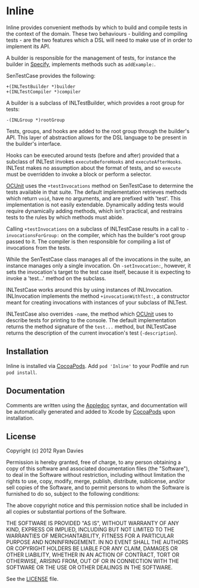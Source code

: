 Inline
======

Inline provides convenient methods by which to build and compile tests in the context of the domain. These two behaviours - building and compiling tests - are the two features which a DSL will need to make use of in order to implement its API.

A builder is responsible for the management of tests, for instance the builder in [Specify](http://github.com/rdavies/Specify), implements methods such as `addExample:`.

SenTestCase provides the following:

    +(INLTestBuilder *)builder
    +(INLTestCompiler *)compiler
    
A builder is a subclass of INLTestBuilder, which provides a root group for tests:

    -(INLGroup *)rootGroup
    
Tests, groups, and hooks are added to the root group through the builder's API. This layer of abstraction allows for the DSL language to be present in the builder's interface.

Hooks can be executed around tests (before and after) provided that a subclass of INLTest invokes `executeBeforeHooks` and `executeAfterHooks`. INLTest makes no assumption about the format of tests, and so `execute` must be overridden to invoke a block or perform a selector.

[OCUnit](http://www.sente.ch/software/ocunit/) uses the `+testInvocations` method on SenTestCase to determine the tests available in that suite. The default implementation retrieves methods which return `void`, have no arguments, and are prefixed with 'test'. This implementation is not easily extendable. Dynamically adding tests would require dynamically adding methods, which isn't practical, and restrains tests to the rules by which methods must abide.

Calling `+testInvocations` on a subclass of INLTestCase results in a call to `-invocationsForGroup:` on the compiler, which has the builder's root group passed to it. The compiler is then responsible for compiling a list of invocations from the tests.

While the SenTestCase class manages all of the invocations in the suite, an instance manages only a single invocation. On `-setInvocation:`, however, it sets the invocation's target to the test case itself, because it is expecting to invoke a 'test...' method on the subclass.

INLTestCase works around this by using instances of INLInvocation. INLInvocation implements the method `+invocationWithTest:`, a constructor meant for creating invocations with instances of your subclass of INLTest.

INLTestCase also overrides `-name`, the method which [OCUnit](http://www.sente.ch/software/ocunit/) uses to describe tests for printing to the console. The default implementation returns the method signature of the `test...` method, but INLTestCase returns the description of the current invocation's test (`-description`).

Installation
------------

Inline is installed via [CocoaPods](https://github.com/CocoaPods/CocoaPods). Add `pod 'Inline'` to your Podfile and run `pod install`.

Documentation
-------------

Comments are written using the [Appledoc](http://gentlebytes.com/appledoc/) syntax, and documentation will be automatically generated and added to Xcode by [CocoaPods](https://github.com/CocoaPods/CocoaPods) upon installation.

License
-------

Copyright (c) 2012 Ryan Davies

Permission is hereby granted, free of charge, to any person obtaining a copy
of this software and associated documentation files (the "Software"), to deal
in the Software without restriction, including without limitation the rights
to use, copy, modify, merge, publish, distribute, sublicense, and/or sell
copies of the Software, and to permit persons to whom the Software is
furnished to do so, subject to the following conditions:

The above copyright notice and this permission notice shall be included in
all copies or substantial portions of the Software.

THE SOFTWARE IS PROVIDED "AS IS", WITHOUT WARRANTY OF ANY KIND, EXPRESS OR
IMPLIED, INCLUDING BUT NOT LIMITED TO THE WARRANTIES OF MERCHANTABILITY,
FITNESS FOR A PARTICULAR PURPOSE AND NONINFRINGEMENT. IN NO EVENT SHALL THE
AUTHORS OR COPYRIGHT HOLDERS BE LIABLE FOR ANY CLAIM, DAMAGES OR OTHER
LIABILITY, WHETHER IN AN ACTION OF CONTRACT, TORT OR OTHERWISE, ARISING FROM,
OUT OF OR IN CONNECTION WITH THE SOFTWARE OR THE USE OR OTHER DEALINGS IN
THE SOFTWARE.

See the [LICENSE](Inline/blob/master/LICENSE) file.
